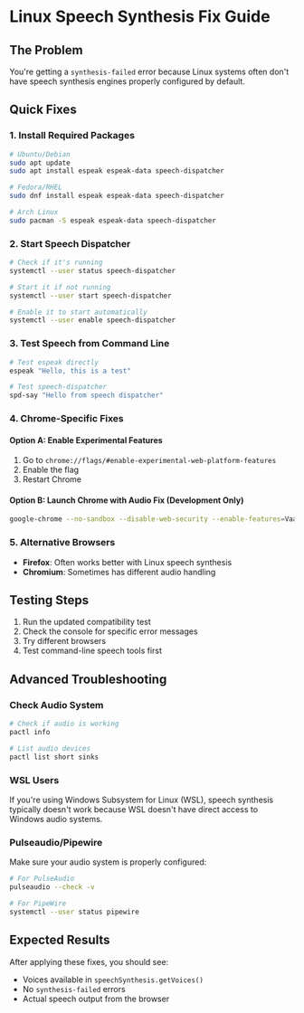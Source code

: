 # Linux Speech Synthesis Fix Guide

## The Problem

You're getting a `synthesis-failed` error because Linux systems often don't have speech synthesis engines properly configured by default.

## Quick Fixes

### 1. Install Required Packages

```bash
# Ubuntu/Debian
sudo apt update
sudo apt install espeak espeak-data speech-dispatcher

# Fedora/RHEL
sudo dnf install espeak espeak-data speech-dispatcher

# Arch Linux
sudo pacman -S espeak espeak-data speech-dispatcher
```

### 2. Start Speech Dispatcher

```bash
# Check if it's running
systemctl --user status speech-dispatcher

# Start it if not running
systemctl --user start speech-dispatcher

# Enable it to start automatically
systemctl --user enable speech-dispatcher
```

### 3. Test Speech from Command Line

```bash
# Test espeak directly
espeak "Hello, this is a test"

# Test speech-dispatcher
spd-say "Hello from speech dispatcher"
```

### 4. Chrome-Specific Fixes

#### Option A: Enable Experimental Features

1. Go to `chrome://flags/#enable-experimental-web-platform-features`
2. Enable the flag
3. Restart Chrome

#### Option B: Launch Chrome with Audio Fix (Development Only)

```bash
google-chrome --no-sandbox --disable-web-security --enable-features=VaapiVideoDecoder
```

### 5. Alternative Browsers

-   **Firefox**: Often works better with Linux speech synthesis
-   **Chromium**: Sometimes has different audio handling

## Testing Steps

1. Run the updated compatibility test
2. Check the console for specific error messages
3. Try different browsers
4. Test command-line speech tools first

## Advanced Troubleshooting

### Check Audio System

```bash
# Check if audio is working
pactl info

# List audio devices
pactl list short sinks
```

### WSL Users

If you're using Windows Subsystem for Linux (WSL), speech synthesis typically doesn't work because WSL doesn't have direct access to Windows audio systems.

### Pulseaudio/Pipewire

Make sure your audio system is properly configured:

```bash
# For PulseAudio
pulseaudio --check -v

# For PipeWire
systemctl --user status pipewire
```

## Expected Results

After applying these fixes, you should see:

-   Voices available in `speechSynthesis.getVoices()`
-   No `synthesis-failed` errors
-   Actual speech output from the browser
